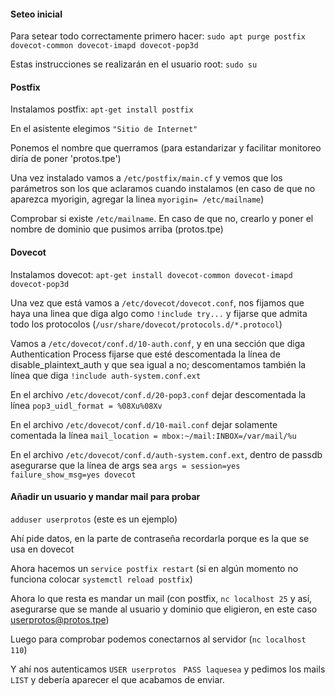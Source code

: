 #### Seteo inicial
Para setear todo correctamente primero hacer: 
`sudo apt purge postfix dovecot-common dovecot-imapd dovecot-pop3d`

Estas instrucciones se realizarán en el usuario root: 
`sudo su`

 #### Postfix

Instalamos postfix: 
`apt-get install postfix`

En el asistente elegimos 
`"Sitio de Internet"`

Ponemos el nombre que querramos (para estandarizar y facilitar monitoreo diría de poner 'protos.tpe')

Una vez instalado vamos a `/etc/postfix/main.cf` y vemos que los parámetros son los que aclaramos cuando instalamos (en caso de que no aparezca myorigin, agregar la linea `myorigin= /etc/mailname`)

Comprobar si existe `/etc/mailname`. En caso de que no, crearlo y poner el nombre de dominio que pusimos arriba (protos.tpe)

#### Dovecot

Instalamos dovecot: 
`apt-get install dovecot-common dovecot-imapd dovecot-pop3d`

Una vez que está vamos a `/etc/dovecot/dovecot.conf`, nos fijamos que haya una linea que diga algo como `!include try...` y fijarse que admita todo los protocolos (`/usr/share/dovecot/protocols.d/*.protocol`)

Vamos a `/etc/dovecot/conf.d/10-auth.conf`, y en una sección que diga Authentication Process fijarse que esté descomentada la línea de disable_plaintext_auth y que sea igual a no; descomentamos también la línea que diga `!include auth-system.conf.ext`

En el archivo `/etc/dovecot/conf.d/20-pop3.conf` dejar descomentada la línea `pop3_uidl_format = %08Xu%08Xv`

En el archivo `/etc/dovecot/conf.d/10-mail.conf` dejar solamente comentada la línea `mail_location = mbox:~/mail:INBOX=/var/mail/%u`

En el archivo `/etc/dovecot/conf.d/auth-system.conf.ext`, dentro de passdb asegurarse que la línea de args sea `args = session=yes failure_show_msg=yes dovecot`

#### Añadir un usuario y mandar mail para probar

`adduser userprotos` (este es un ejemplo)

Ahí pide datos, en la parte de contraseña recordarla porque es la que se usa en dovecot

Ahora hacemos un `service postfix restart` (si en algún momento no funciona colocar `systemctl reload postfix`)

Ahora lo que resta es mandar un mail (con postfix, `nc localhost 25` y así, asegurarse que se mande al usuario y dominio que eligieron, en este caso userprotos@protos.tpe)

Luego para comprobar podemos conectarnos al servidor (`nc localhost 110`)

Y ahí nos autenticamos 
`USER userprotos `
`PASS laquesea`
y pedimos los mails 
`LIST`
y debería aparecer el que acabamos de enviar.
